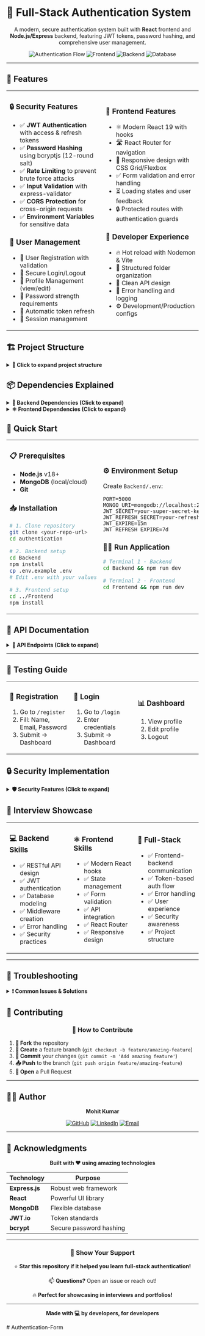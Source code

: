 # 🔐 Full-Stack Authentication System

<div align="center">

A modern, secure authentication system built with **React** frontend and **Node.js/Express** backend, featuring JWT tokens, password hashing, and comprehensive user management.

![Authentication Flow](https://img.shields.io/badge/Auth-JWT%20Tokens-green)
![Frontend](https://img.shields.io/badge/Frontend-React%2019-blue)
![Backend](https://img.shields.io/badge/Backend-Node.js%20%7C%20Express-red)
![Database](https://img.shields.io/badge/Database-MongoDB-green)

</div>

---

## 🌟 Features

<table>
<tr>
<td width="50%">

### 🔒 **Security Features**
- ✅ **JWT Authentication** with access & refresh tokens
- ✅ **Password Hashing** using bcryptjs (12-round salt)
- ✅ **Rate Limiting** to prevent brute force attacks
- ✅ **Input Validation** with express-validator
- ✅ **CORS Protection** for cross-origin requests
- ✅ **Environment Variables** for sensitive data

### 👤 **User Management**
- 📝 User Registration with validation
- 🔑 Secure Login/Logout
- 👤 Profile Management (view/edit)
- 💪 Password strength requirements
- 🔄 Automatic token refresh
- 📱 Session management

</td>
<td width="50%">

### 🎨 **Frontend Features**
- ⚛️ Modern React 19 with hooks
- 🛣️ React Router for navigation
- 📱 Responsive design with CSS Grid/Flexbox
- ✅ Form validation and error handling
- ⏳ Loading states and user feedback
- 🔒 Protected routes with authentication guards

### 🔧 **Developer Experience**
- 🔥 Hot reload with Nodemon & Vite
- 📁 Structured folder organization
- 🎯 Clean API design
- 🐛 Error handling and logging
- ⚙️ Development/Production configs

</td>
</tr>
</table>

## 🏗️ Project Structure

<details>
<summary><strong>📁 Click to expand project structure</strong></summary>

```
authentication/
├── 📄 README.md
├── 🚫 .gitignore
├── 📁 Backend/                 # Node.js/Express API
│   ├── 🔐 .env                # Environment variables
│   ├── 📦 package.json        # Backend dependencies
│   ├── 🚀 index.js            # Main server file
│   ├── 📁 controllers/        # Business logic
│   │   └── 👤 UserController.js
│   ├── 📁 models/             # Database schemas
│   │   ├── 👤 UserSchema.js
│   │   └── 🎫 TokenSchema.js
│   ├── 📁 routes/             # API endpoints
│   │   └── 🛣️ UserRoutes.js
│   ├── 📁 middleware/         # Custom middleware
│   │   ├── 🔒 authMiddleware.js
│   │   ├── ✅ validation.js
│   │   └── ⏱️ rateLimiter.js
│   └── 📁 utils/              # Utility functions
│       └── 🎫 generateToken.js
└── 📁 Frontend/               # React Application
    ├── 📦 package.json        # Frontend dependencies
    ├── 🌐 index.html          # HTML template
    ├── ⚡ vite.config.js      # Vite configuration
    └── 📁 src/
        ├── 🚀 main.jsx        # React entry point
        ├── 📱 App.jsx         # Main App component
        ├── 🎨 App.css         # Global styles
        ├── 📁 components/     # React components
        │   ├── 🔑 Login.jsx
        │   ├── 📝 Register.jsx
        │   └── 📊 Dashboard.jsx
        └── 📁 services/       # API integration
            └── 🌐 api.js
```

</details>

## 📦 Dependencies Explained

<details>
<summary><strong>🔧 Backend Dependencies (Click to expand)</strong></summary>

| Dependency | Version | What it Does | Kitchen Analogy |
|------------|---------|--------------|-----------------|
| **bcryptjs** | ^2.4.3 | Hashes passwords securely | Lock secret recipes in a reinforced vault 🔒 |
| **cors** | ^2.8.5 | Enables cross-origin requests | Allow orders from different cities worldwide 🌐 |
| **dotenv** | ^17.2.0 | Loads environment variables | Store secret ingredients in a digital safe 🗝️ |
| **express** | ^4.21.2 | Web server & API framework | The entire restaurant infrastructure 🏗️ |
| **express-rate-limit** | ^7.1.5 | Prevents spam/brute force | Allow only 5 orders per customer per 15 min ⏱️ |
| **express-validator** | ^7.0.1 | Validates incoming data | Quality inspector checking every ingredient ✅ |
| **jsonwebtoken** | ^9.0.2 | Creates/verifies JWT tokens | Issue VIP cards with expiry dates to regulars 🪪 |
| **mongoose** | ^8.16.4 | MongoDB object modeling | Advanced inventory management system 📦 |
| **nodemon** | ^3.1.10 | Auto-restarts server on changes | Smart assistant who refreshes the kitchen automatically 🔁 |

</details>

<details>
<summary><strong>⚛️ Frontend Dependencies (Click to expand)</strong></summary>

| Dependency | Version | What it Does | Restaurant Analogy |
|------------|---------|--------------|-------------------|
| **react** | ^19.1.0 | UI library for building interfaces | The dining room where customers interact 🪑 |
| **react-dom** | ^19.1.0 | Renders React to the browser | The service that brings food to tables 🍽️ |
| **react-router-dom** | ^7.7.0 | Navigation between pages | Restaurant floor plan with different sections 🗺️ |
| **axios** | ^1.6.2 | HTTP client for API calls | Waiter carrying orders to/from kitchen 👨‍🍳 |
| **vite** | ^7.0.4 | Fast build tool & dev server | Lightning-fast kitchen equipment ⚡ |

</details>

## 🚀 Quick Start

<table>
<tr>
<td width="50%">

### 📋 **Prerequisites**
- **Node.js** v18+
- **MongoDB** (local/cloud)
- **Git**

### 📥 **Installation**
```bash
# 1. Clone repository
git clone <your-repo-url>
cd authentication

# 2. Backend setup
cd Backend
npm install
cp .env.example .env
# Edit .env with your values

# 3. Frontend setup
cd ../Frontend
npm install
```

</td>
<td width="50%">

### ⚙️ **Environment Setup**
Create `Backend/.env`:
```env
PORT=5000
MONGO_URI=mongodb://localhost:27017/auth_db
JWT_SECRET=your-super-secret-key
JWT_REFRESH_SECRET=your-refresh-secret
JWT_EXPIRE=15m
JWT_REFRESH_EXPIRE=7d
```

### 🏃‍♂️ **Run Application**
```bash
# Terminal 1 - Backend
cd Backend && npm run dev

# Terminal 2 - Frontend  
cd Frontend && npm run dev
```

</td>
</tr>
</table>

## 🔌 API Documentation

<details>
<summary><strong>📡 API Endpoints (Click to expand)</strong></summary>

### **Public Routes** 🌐
```http
POST /api/auth/register     # User registration
POST /api/auth/login        # User login  
POST /api/auth/refresh-token # Refresh access token
```

### **Protected Routes** 🔒 *(Require JWT)*
```http
POST /api/auth/logout       # User logout
GET  /api/auth/profile      # Get user profile
PUT  /api/auth/profile      # Update user profile
```

### **Utility Routes** ⚙️
```http
GET  /api/health           # Health check
```

</details>

---

## 🧪 Testing Guide

<table>
<tr>
<td width="33%">

### 📝 **Registration**
1. Go to `/register`
2. Fill: Name, Email, Password
3. Submit → Dashboard

</td>
<td width="33%">

### 🔑 **Login** 
1. Go to `/login`
2. Enter credentials
3. Submit → Dashboard

</td>
<td width="33%">

### 📊 **Dashboard**
1. View profile
2. Edit profile
3. Logout

</td>
</tr>
</table>

## 🔒 Security Implementation

<details>
<summary><strong>🛡️ Security Features (Click to expand)</strong></summary>

<table>
<tr>
<td width="50%">

### **🔐 Authentication & Authorization**
- ✅ JWT tokens (15 min expiry)
- ✅ Refresh tokens (7 days)
- ✅ Automatic token refresh
- ✅ Secure logout with blacklisting

### **🔒 Password Security**
- ✅ bcryptjs with 12-round salt
- ✅ Password requirements:
  - Min 6 characters
  - 1 uppercase letter
  - 1 lowercase letter  
  - 1 number

</td>
<td width="50%">

### **🚦 Protection Mechanisms**
- ✅ Rate limiting (5 auth attempts/15min)
- ✅ Input validation & sanitization
- ✅ CORS protection
- ✅ Environment variable security

### **✅ Data Validation**
- ✅ Email format validation
- ✅ Name length constraints (2-50 chars)
- ✅ Server-side validation
- ✅ Client-side form validation

</td>
</tr>
</table>

</details>

## 🎯 Interview Showcase

<table>
<tr>
<td width="33%">

### **💻 Backend Skills**
- ✅ RESTful API design
- ✅ JWT authentication
- ✅ Database modeling
- ✅ Middleware creation
- ✅ Error handling
- ✅ Security practices

</td>
<td width="33%">

### **⚛️ Frontend Skills**
- ✅ Modern React hooks
- ✅ State management
- ✅ Form validation
- ✅ API integration
- ✅ React Router
- ✅ Responsive design

</td>
<td width="33%">

### **🔗 Full-Stack**
- ✅ Frontend-backend communication
- ✅ Token-based auth flow
- ✅ Error handling
- ✅ User experience
- ✅ Security awareness
- ✅ Project structure

</td>
</tr>
</table>

---

## 🐛 Troubleshooting

<details>
<summary><strong>❗ Common Issues & Solutions</strong></summary>

### **Backend Won't Start**
```bash
# Check MongoDB connection
# Verify .env file exists
# Ensure port 5000 is available
# Check Node.js version (v18+)
```

### **CORS Errors**
```bash  
# Verify backend CORS config
# Check frontend URL in backend
# Ensure both servers running
```

### **Database Issues**
```bash
# Start MongoDB service
# Check MONGO_URI format
# Verify database permissions
```

</details>

## 🤝 Contributing

<div align="center">

### 🚀 **How to Contribute**

</div>

1. **🍴 Fork** the repository
2. **🌿 Create** a feature branch (`git checkout -b feature/amazing-feature`)
3. **💾 Commit** your changes (`git commit -m 'Add amazing feature'`)
4. **📤 Push** to the branch (`git push origin feature/amazing-feature`)
5. **🔄 Open** a Pull Request

---

## 👨‍💻 Author

<div align="center">

**Mohit Kumar**

[![GitHub](https://img.shields.io/badge/GitHub-Mohit--kumar123-black?style=for-the-badge&logo=github)](https://github.com/Mohit-kumar123)
[![LinkedIn](https://img.shields.io/badge/LinkedIn-Connect-blue?style=for-the-badge&logo=linkedin)](https://linkedin.com/in/yourprofile)
[![Email](https://img.shields.io/badge/Email-Contact-red?style=for-the-badge&logo=gmail)](mailto:your.email@example.com)

</div>

---

## 🙏 Acknowledgments

<div align="center">

**Built with ❤️ using amazing technologies**

| Technology | Purpose |
|------------|---------|
| **Express.js** | Robust web framework |
| **React** | Powerful UI library |
| **MongoDB** | Flexible database |
| **JWT.io** | Token standards |
| **bcrypt** | Secure password hashing |

</div>

---

<div align="center">

### 🌟 **Show Your Support**

⭐ **Star this repository if it helped you learn full-stack authentication!**

📫 **Questions?** Open an issue or reach out!

🔥 **Perfect for showcasing in interviews and portfolios!**

---

**Made with 💻 by developers, for developers**

</div>
#   A u t h e n t i c a t i o n - F o r m 
 
 